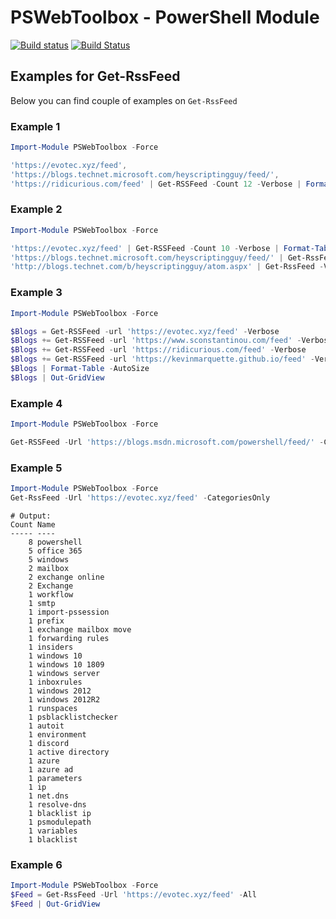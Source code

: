 # PSWebToolbox - PowerShell Module

[![Build status](https://ci.appveyor.com/api/projects/status/gl0ekjy96mg2gcmt?svg=true)](https://ci.appveyor.com/project/PrzemyslawKlys/pswebtoolbox)
[![Build Status](https://dev.azure.com/evotecpl/PSWebToolbox/_apis/build/status/EvotecIT.PSWebToolbox)](https://dev.azure.com/evotecpl/PSWebToolbox/_build/latest?definitionId=4)


## Examples for Get-RssFeed
Below you can find couple of examples on `Get-RssFeed`

### Example 1

```powershell
Import-Module PSWebToolbox -Force

'https://evotec.xyz/feed',
'https://blogs.technet.microsoft.com/heyscriptingguy/feed/',
'https://ridicurious.com/feed' | Get-RSSFeed -Count 12 -Verbose | Format-Table -AutoSize
```

### Example 2

```powershell
Import-Module PSWebToolbox -Force

'https://evotec.xyz/feed' | Get-RSSFeed -Count 10 -Verbose | Format-Table -AutoSize
'https://blogs.technet.microsoft.com/heyscriptingguy/feed/' | Get-RssFeed -Verbose -Count 20 | Out-GridView
'http://blogs.technet.com/b/heyscriptingguy/atom.aspx' | Get-RssFeed -Verbose -Count 15 | Out-GridView
```

### Example 3

```powershell
Import-Module PSWebToolbox -Force

$Blogs = Get-RSSFeed -url 'https://evotec.xyz/feed' -Verbose
$Blogs += Get-RSSFeed -url 'https://www.sconstantinou.com/feed' -Verbose
$Blogs += Get-RSSFeed -url 'https://ridicurious.com/feed' -Verbose
$Blogs += Get-RSSFeed -url 'https://kevinmarquette.github.io/feed' -Verbose -Count 10
$Blogs | Format-Table -AutoSize
$Blogs | Out-GridView
```

### Example 4

```powershell
Import-Module PSWebToolbox -Force

Get-RSSFeed -Url 'https://blogs.msdn.microsoft.com/powershell/feed/' -Count 15 | Format-Table #-Autosize
```

### Example 5

```powershell
Import-Module PSWebToolbox -Force
Get-RssFeed -Url 'https://evotec.xyz/feed' -CategoriesOnly
```

```
# Output:
Count Name
----- ----
    8 powershell
    5 office 365
    5 windows
    2 mailbox
    2 exchange online
    2 Exchange
    1 workflow
    1 smtp
    1 import-pssession
    1 prefix
    1 exchange mailbox move
    1 forwarding rules
    1 insiders
    1 windows 10
    1 windows 10 1809
    1 windows server
    1 inboxrules
    1 windows 2012
    1 windows 2012R2
    1 runspaces
    1 psblacklistchecker
    1 autoit
    1 environment
    1 discord
    1 active directory
    1 azure
    1 azure ad
    1 parameters
    1 ip
    1 net.dns
    1 resolve-dns
    1 blacklist ip
    1 psmodulepath
    1 variables
    1 blacklist

```

### Example 6

```powershell
Import-Module PSWebToolbox -Force
$Feed = Get-RssFeed -Url 'https://evotec.xyz/feed' -All
$Feed | Out-GridView
```
